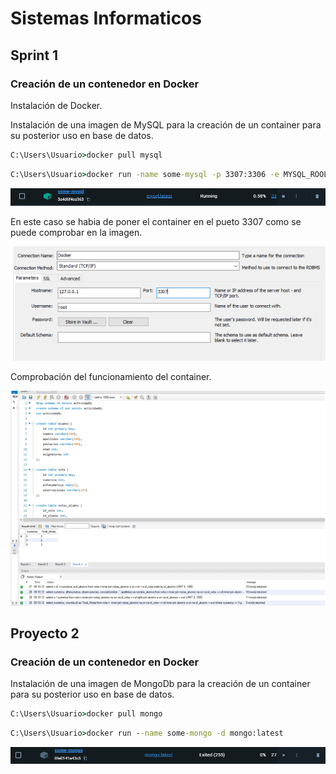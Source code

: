 
# Sistemas Informaticos

## Sprint 1

### Creación de un contenedor en Docker
Instalación de Docker.

Instalación de una imagen de MySQL para la creación de un container para su posterior uso en base de datos.

``` cmd
C:\Users\Usuario>docker pull mysql
``` 


``` cmd
C:\Users\Usuario>docker run -name some-mysql -p 3307:3306 -e MYSQL_ROOL_PASSWOD=my-secret-pw -d mysql:latest
``` 

![Container MySql](image.png)

 En este caso se habia de poner el container en el pueto 3307 como se puede comprobar en la imagen.

![Comprobación del container](image-1.png)

Comprobación del funcionamiento del container.

![Comprobación runner](image-3.png)


## Proyecto 2

### Creación de un contenedor en Docker
Instalación de una imagen de MongoDb para la creación de un container para su posterior uso en base de datos.

``` cmd
C:\Users\Usuario>docker pull mongo
``` 
``` cmd
C:\Users\Usuario>docker run --name some-mongo -d mongo:latest
``` 

![Container MongoDB](image-2.png)

